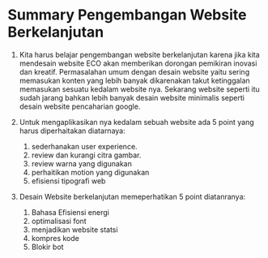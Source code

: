 # Summary Pengembangan Website Berkelanjutan

1. Kita harus belajar pengembangan website berkelanjutan karena jika kita mendesain website ECO akan memberikan dorongan pemikiran inovasi dan kreatif. Permasalahan umum dengan desain website yaitu sering memasukan konten yang lebih banyak dikarenakan takut ketinggalan memasukan sesuatu kedalam website nya. Sekarang website seperti itu sudah jarang bahkan lebih banyak desain website minimalis seperti desain website pencaharian google.
2. Untuk mengaplikasikan nya kedalam sebuah website ada 5 point yang harus diperhaitakan diatarnaya: 
    1. sederhanakan user experience. 
    2. review dan kurangi citra gambar. 
    3. review warna yang digunakan 
    4. perhaitikan motion yang digunakan 
    5. efisiensi tipografi web

3. Desain Website berkelanjutan memeperhatikan 5 point diatanranya:
    1. Bahasa Efisiensi energi
    2. optimalisasi font
    3. menjadikan website statsi
    4. kompres kode
    5. Blokir bot